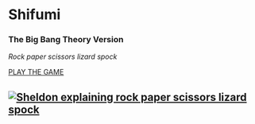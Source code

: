 # Shifumi
### The Big Bang Theory Version
*Rock paper scissors lizard spock*

[PLAY THE GAME](https://gmonseur.github.io/shifumi/)

[![Sheldon explaining rock paper scissors lizard spock](http://img.youtube.com/vi/x5Q6-wMx-K8/0.jpg)](https://www.youtube.com/watch?v=x5Q6-wMx-K8)
---